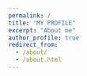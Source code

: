 ```yaml
---
permalink: /
title: "MY PROFILE"
excerpt: "About me"
author_profile: true
redirect_from: 
  - /about/
  - /about.html
---
```


